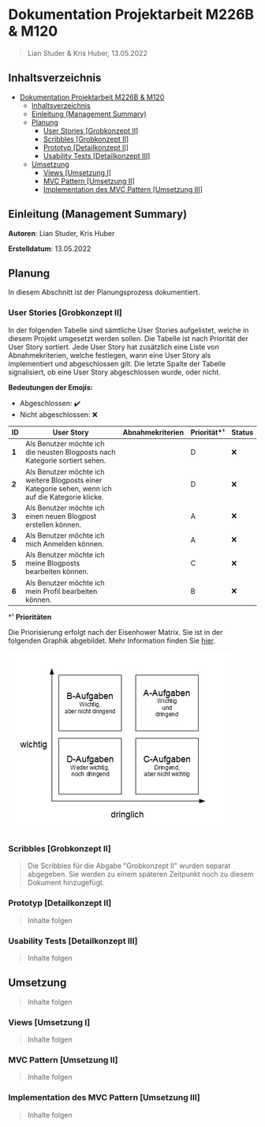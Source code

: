 # Dokumentation Projektarbeit M226B & M120

> Lian Studer & Kris Huber, 13.05.2022

## Inhaltsverzeichnis

- [Dokumentation Projektarbeit M226B \& M120](#dokumentation-projektarbeit-m226b--m120)
  - [Inhaltsverzeichnis](#inhaltsverzeichnis)
  - [Einleitung (Management Summary)](#einleitung-management-summary)
  - [Planung](#planung)
    - [User Stories \[Grobkonzept II\]](#user-stories-grobkonzept-ii)
    - [Scribbles \[Grobkonzept II\]](#scribbles-grobkonzept-ii)
    - [Prototyp \[Detailkonzept II\]](#prototyp-detailkonzept-ii)
    - [Usability Tests \[Detailkonzept III\]](#usability-tests-detailkonzept-iii)
  - [Umsetzung](#umsetzung)
    - [Views \[Umsetzung I\]](#views-umsetzung-i)
    - [MVC Pattern \[Umsetzung II\]](#mvc-pattern-umsetzung-ii)
    - [Implementation des MVC Pattern \[Umsetzung III\]](#implementation-des-mvc-pattern-umsetzung-iii)

## Einleitung (Management Summary)

**Autoren**: Lian Studer, Kris Huber

**Erstelldatum**: 13.05.2022

## Planung

In diesem Abschnitt ist der Planungsprozess dokumentiert.

### User Stories [Grobkonzept II]

In der folgenden Tabelle sind sämtliche User Stories aufgelistet, welche in diesem Projekt umgesetzt werden sollen. Die Tabelle ist nach Priorität der User Story sortiert. Jede User Story hat zusätzlich eine Liste von Abnahmekriterien, welche festlegen, wann eine User Story als implementiert und abgeschlossen gilt. Die letzte Spalte der Tabelle signalisiert, ob eine User Story abgeschlossen wurde, oder nicht.

**Bedeutungen der Emojis:**

- Abgeschlossen: ✔️
- Nicht abgeschlossen: ❌

| ID    | User Story                                                                                          | Abnahmekriterien | Priorität*¹ | Status |
| ----- | --------------------------------------------------------------------------------------------------- | ---------------- | ----------- | ------ |
| **1** | Als Benutzer möchte ich die neusten Blogposts nach Kategorie sortiert sehen.                        |                  | D           | ❌      |
| **2** | Als Benutzer möchte ich weitere Blogposts einer Kategorie sehen, wenn ich auf die Kategorie klicke. |                  | D           | ❌      |
| **3** | Als Benutzer möchte ich einen neuen Blogpost erstellen können.                                      |                  | A           | ❌      |
| **4** | Als Benutzer möchte ich mich Anmelden können.                                                       |                  | A           | ❌      |
| **5** | Als Benutzer möchte ich meine Blogposts bearbeiten können.                                          |                  | C           | ❌      |
| **6** | Als Benutzer möchte ich mein Profil bearbeiten können.                                              |                  | B           | ❌      |

*¹ **Prioritäten**

Die Priorisierung erfolgt nach der Eisenhower Matrix. Sie ist in der folgenden Graphik abgebildet. Mehr Information finden Sie [hier](https://de.wikipedia.org/wiki/Eisenhower-Prinzip). 

![Eisenhower Prinzip](assets/eisenhower.jpg)

### Scribbles [Grobkonzept II]

> Die Scribbles für die Abgabe "Grobkonzept II" wurden separat abgegeben. Sie werden zu einem späteren Zeitpunkt noch zu diesem Dokument hinzugefügt.

### Prototyp [Detailkonzept II]

> Inhalte folgen

### Usability Tests [Detailkonzept III]

> Inhalte folgen

## Umsetzung

> Inhalte folgen

### Views [Umsetzung I]

> Inhalte folgen

### MVC Pattern [Umsetzung II]

> Inhalte folgen

### Implementation des MVC Pattern [Umsetzung III]

> Inhalte folgen

